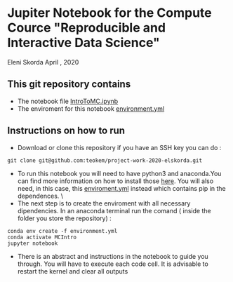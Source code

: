 # Jupiter Notebook for the Compute Cource      "Reproducible and Interactive Data Science"

Eleni Skorda
April , 2020

## This git repository contains 
* The notebook file [IntroToMC.ipynb](https://github.com/teokem/project-work-2020-elskorda/blob/master/IntroToMC.ipynb)
* The enviroment for this notebook [environment.yml](https://github.com/teokem/project-work-2020-elskorda/blob/master/environment.yml)

## Instructions on how to run 
* Download or clone this repository if you have an SSH key you can do :
```
git clone git@github.com:teokem/project-work-2020-elskorda.git
```
* To run this notebook you will need to have python3 and anaconda.You can find more information on how to install those [here](https://github.com/mlund/jupyter-course#preparation-before-the-first-session). You will also need, in this case, this [enviroment.yml](https://github.com/mlund/jupyter-course/blob/master/environment.yml) instead which contains pip in the dependences. 
\
* The next step is to create the enviroment with all necessary dipendencies. In an anaconda terminal run the comand ( inside the folder you store the repository) : 

```
conda env create -f environment.yml
conda activate MCIntro
jupyter notebook
```
* There is an abstract and instructions in the notebook to guide you through. You will have to execute each code cell. It is advisable to restart the kernel and clear all outputs  
